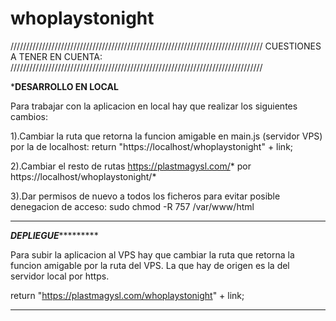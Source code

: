 # whoplaystonight


////////////////////////////////////////////////////////////////////////////////
                          CUESTIONES A TENER EN CUENTA:
////////////////////////////////////////////////////////////////////////////////


*******************************DESARROLLO EN LOCAL******************************

Para trabajar con la aplicacion en local hay que realizar los siguientes cambios:

  1).Cambiar la ruta que retorna la funcion amigable en main.js (servidor VPS) por
  la de localhost: return "https://localhost/whoplaystonight" + link;

  2).Cambiar el resto de rutas https://plastmagysl.com/* por
  https://localhost/whoplaystonight/*

  3).Dar permisos de nuevo a todos los ficheros para evitar posible denegacion de
  acceso: sudo chmod -R 757 /var/www/html



********************************************************************************


*******************************DEPLIEGUE****************************************

Para subir la aplicacion al VPS hay que cambiar la ruta que retorna la funcion
amigable por la ruta del VPS. La que hay de origen es la del servidor local por
https.

  return "https://plastmagysl.com/whoplaystonight" + link;

********************************************************************************
